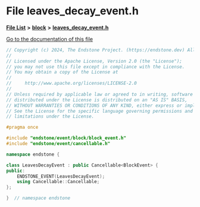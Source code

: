 

# File leaves\_decay\_event.h

[**File List**](files.md) **>** [**block**](dir_992e9ad7dc69726476903ba283e33c71.md) **>** [**leaves\_decay\_event.h**](leaves__decay__event_8h.md)

[Go to the documentation of this file](leaves__decay__event_8h.md)


```C++
// Copyright (c) 2024, The Endstone Project. (https://endstone.dev) All Rights Reserved.
//
// Licensed under the Apache License, Version 2.0 (the "License");
// you may not use this file except in compliance with the License.
// You may obtain a copy of the License at
//
//     http://www.apache.org/licenses/LICENSE-2.0
//
// Unless required by applicable law or agreed to in writing, software
// distributed under the License is distributed on an "AS IS" BASIS,
// WITHOUT WARRANTIES OR CONDITIONS OF ANY KIND, either express or implied.
// See the License for the specific language governing permissions and
// limitations under the License.

#pragma once

#include "endstone/event/block/block_event.h"
#include "endstone/event/cancellable.h"

namespace endstone {

class LeavesDecayEvent : public Cancellable<BlockEvent> {
public:
    ENDSTONE_EVENT(LeavesDecayEvent);
    using Cancellable::Cancellable;
};

}  // namespace endstone
```


